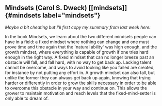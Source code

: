 Mindsets (Carol S. Dweck) [\[mindsets\]]{#mindsets label="mindsets"}
--------------------------------------------------------------------

*Maybe a bit cheating but I'll first copy my summary from last week
here:*

In the book Mindsets, we learn about the two different mindsets people
can have in a field: a fixed mindset where nothing can change and one
must prove time and time again that the 'natural ability' was high
enough, and the growth mindset, where everything is capable of growth if
one tries hard enough in the right way. A fixed mindset that can no
longer breeze past an obstacle will fall, and fall hard, with no way to
get back up. Lacking talent cannot be overcome, and ways to avoid
looking like you failed are created, for instance by not putting any
effort in. A growth mindset can also fall, but unlike the former they
can always get back up again, knowing that trying harder or differently
in order to grow the skills necessary in order to be able to overcome
this obstacle in your way and continue on. This allows the grower to
maintain motivation and reach levels that the fixed-mind-setter is only
able to dream of.
